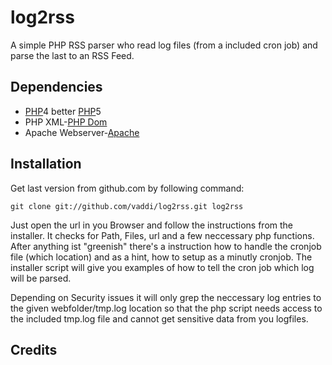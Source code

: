# log2rss #

A simple PHP RSS parser who read log files (from a included cron job) and parse the last to an RSS Feed.


## Dependencies ##

*  [PHP][]4 better [PHP][]5
*  PHP XML-[PHP Dom][]
*  Apache Webserver-[Apache][]


## Installation ##

Get last version from github.com by following command:

    git clone git://github.com/vaddi/log2rss.git log2rss

Just open the url in you Browser and follow the instructions from the installer. It checks for Path, Files, url and a few neccessary php functions. After anything ist "greenish" there's a instruction how to handle the cronjob file (which location) and as a hint, how to setup as a minutly cronjob. The installer script will give you examples of how to tell the cron job which log will be parsed.

Depending on Security issues it will only grep the neccessary log entries to the given webfolder/tmp.log location so that the php script needs access to the included tmp.log file and cannot get sensitive data from you logfiles.


## Credits ##

[Apache]: http://httpd.apache.org/
[PHP Dom]: http://de.php.net/manual/en/book.dom.php
[PHP]: http://php.net/

